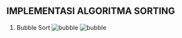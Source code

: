 ## IMPLEMENTASI ALGORITMA SORTING ##

1. Bubble Sort
![bubble](https://github.com/nitarosiana/DokumentasiKP/blob/master/01-01/Kasus/01-01-01.PNG)
![bubble](https://github.com/nitarosiana/DokumentasiKP/blob/master/01-01/Kasus/01-01-02.PNG)

